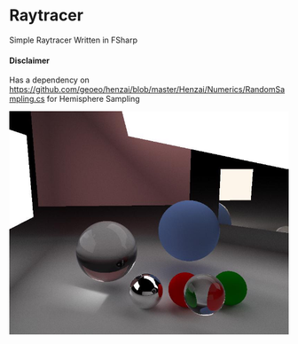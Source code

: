 # Raytracer
Simple Raytracer Written in FSharp

#### Disclaimer 
Has a dependency on https://github.com/geoeo/henzai/blob/master/Henzai/Numerics/RandomSampling.cs for Hemisphere Sampling

![sphere](display.jpg)
 
